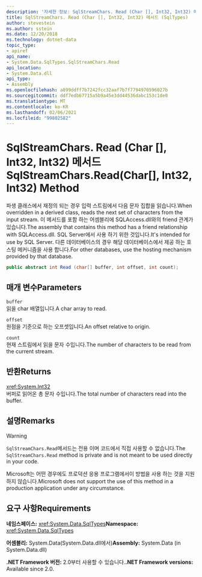 ```yaml
---
description: '자세한 정보: SqlStreamChars. Read (Char [], Int32, Int32) 메서드'
title: SqlStreamChars. Read (Char [], Int32, Int32) 메서드 (SqlTypes)
author: stevestein
ms.author: sstein
ms.date: 12/20/2018
ms.technology: dotnet-data
topic_type:
- apiref
api_name:
- System.Data.SqlTypes.SqlStreamChars.Read
api_location:
- System.Data.dll
api_type:
- Assembly
ms.openlocfilehash: a899ddff7b7242fcc32aaf7b7f7794970596027b
ms.sourcegitcommit: ddf7edb67715a5b9a45e3dd44536dabc153c1de0
ms.translationtype: MT
ms.contentlocale: ko-KR
ms.lasthandoff: 02/06/2021
ms.locfileid: "99802582"
---
```

# <a name="sqlstreamcharsreadchar-int32-int32-method"></a><span data-ttu-id="84b53-103">SqlStreamChars. Read (Char [], Int32, Int32) 메서드</span><span class="sxs-lookup"><span data-stu-id="84b53-103">SqlStreamChars.Read(Char[], Int32, Int32) Method</span></span>

<span data-ttu-id="84b53-104">파생 클래스에서 재정의 되는 경우 입력 스트림에서 다음 문자 집합을 읽습니다.</span><span class="sxs-lookup"><span data-stu-id="84b53-104">When overridden in a derived class, reads the next set of characters from the input stream.</span></span> <span data-ttu-id="84b53-105">이 메서드를 포함 하는 어셈블리에 SQLAccess.dll와의 friend 관계가 있습니다.</span><span class="sxs-lookup"><span data-stu-id="84b53-105">The assembly that contains this method has a friend relationship with SQLAccess.dll.</span></span> <span data-ttu-id="84b53-106">SQL Server에서 사용 하기 위한 것입니다.</span><span class="sxs-lookup"><span data-stu-id="84b53-106">It's intended for use by SQL Server.</span></span> <span data-ttu-id="84b53-107">다른 데이터베이스의 경우 해당 데이터베이스에서 제공 하는 호스팅 메커니즘을 사용 합니다.</span><span class="sxs-lookup"><span data-stu-id="84b53-107">For other databases, use the hosting mechanism provided by that database.</span></span>

```csharp
public abstract int Read (char[] buffer, int offset, int count);
```

## <a name="parameters"></a><span data-ttu-id="84b53-108">매개 변수</span><span class="sxs-lookup"><span data-stu-id="84b53-108">Parameters</span></span>

`buffer`\
<span data-ttu-id="84b53-109">읽을 char 배열입니다.</span><span class="sxs-lookup"><span data-stu-id="84b53-109">A char array to read.</span></span>

`offset`\
<span data-ttu-id="84b53-110">원점을 기준으로 하는 오프셋입니다.</span><span class="sxs-lookup"><span data-stu-id="84b53-110">An offset relative to origin.</span></span>

`count`\
<span data-ttu-id="84b53-111">현재 스트림에서 읽을 문자 수입니다.</span><span class="sxs-lookup"><span data-stu-id="84b53-111">The number of characters to be read from the current stream.</span></span>

## <a name="returns"></a><span data-ttu-id="84b53-112">반환</span><span class="sxs-lookup"><span data-stu-id="84b53-112">Returns</span></span>

<xref:System.Int32>\
<span data-ttu-id="84b53-113">버퍼로 읽어온 총 문자 수입니다.</span><span class="sxs-lookup"><span data-stu-id="84b53-113">The total number of characters read into the buffer.</span></span>

## <a name="remarks"></a><span data-ttu-id="84b53-114">설명</span><span class="sxs-lookup"><span data-stu-id="84b53-114">Remarks</span></span>

> [!WARNING]
> <span data-ttu-id="84b53-115">`SqlStreamChars.Read`메서드는 전용 이며 코드에서 직접 사용할 수 없습니다.</span><span class="sxs-lookup"><span data-stu-id="84b53-115">The `SqlStreamChars.Read` method is private and is not meant to be used directly in your code.</span></span>
>
> <span data-ttu-id="84b53-116">Microsoft는 어떤 경우에도 프로덕션 응용 프로그램에서이 방법을 사용 하는 것을 지원 하지 않습니다.</span><span class="sxs-lookup"><span data-stu-id="84b53-116">Microsoft does not support the use of this method in a production application under any circumstance.</span></span>

## <a name="requirements"></a><span data-ttu-id="84b53-117">요구 사항</span><span class="sxs-lookup"><span data-stu-id="84b53-117">Requirements</span></span>

<span data-ttu-id="84b53-118">**네임스페이스:** <xref:System.Data.SqlTypes></span><span class="sxs-lookup"><span data-stu-id="84b53-118">**Namespace:** <xref:System.Data.SqlTypes></span></span>

<span data-ttu-id="84b53-119">**어셈블리:** System.Data(System.Data.dll에서)</span><span class="sxs-lookup"><span data-stu-id="84b53-119">**Assembly:** System.Data (in System.Data.dll)</span></span>

<span data-ttu-id="84b53-120">**.NET Framework 버전:** 2.0부터 사용할 수 있습니다.</span><span class="sxs-lookup"><span data-stu-id="84b53-120">**.NET Framework versions:** Available since 2.0.</span></span>
